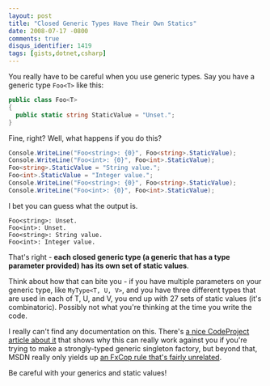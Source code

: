 ```yaml
---
layout: post
title: "Closed Generic Types Have Their Own Statics"
date: 2008-07-17 -0800
comments: true
disqus_identifier: 1419
tags: [gists,dotnet,csharp]
---
```

You really have to be careful when you use generic types. Say you have a
generic type `Foo<T>` like this:

```csharp
public class Foo<T>
{
  public static string StaticValue = "Unset.";
}
```

Fine, right? Well, what happens if you do this?

```csharp
Console.WriteLine("Foo<string>: {0}", Foo<string>.StaticValue);
Console.WriteLine("Foo<int>: {0}", Foo<int>.StaticValue);
Foo<string>.StaticValue = "String value.";
Foo<int>.StaticValue = "Integer value.";
Console.WriteLine("Foo<string>: {0}", Foo<string>.StaticValue);
Console.WriteLine("Foo<int>: {0}", Foo<int>.StaticValue);
```

I bet you can guess what the output is.

```
Foo<string>: Unset.
Foo<int>: Unset.
Foo<string>: String value.
Foo<int>: Integer value.
```

That's right - **each closed generic type (a generic that has a type
parameter provided) has its own set of static values**.

Think about how that can bite you - if you have multiple parameters on
your generic type, like `MyType<T, U, V>`, and you have three different
types that are used in each of T, U, and V, you end up with 27 sets of
static values (it's combinatoric). Possibly not what you're thinking at
the time you write the code.

I really can't find any documentation on this. There's [a nice
CodeProject article about
it](http://www.codeproject.com/KB/cs/GenericStatic.aspx) that shows why
this can really work against you if you're trying to make a
strongly-typed generic singleton factory, but beyond that, MSDN really
only yields up [an FxCop rule that's fairly
unrelated](http://msdn.microsoft.com/en-us/library/ms182139.aspx).

Be careful with your generics and static values!
